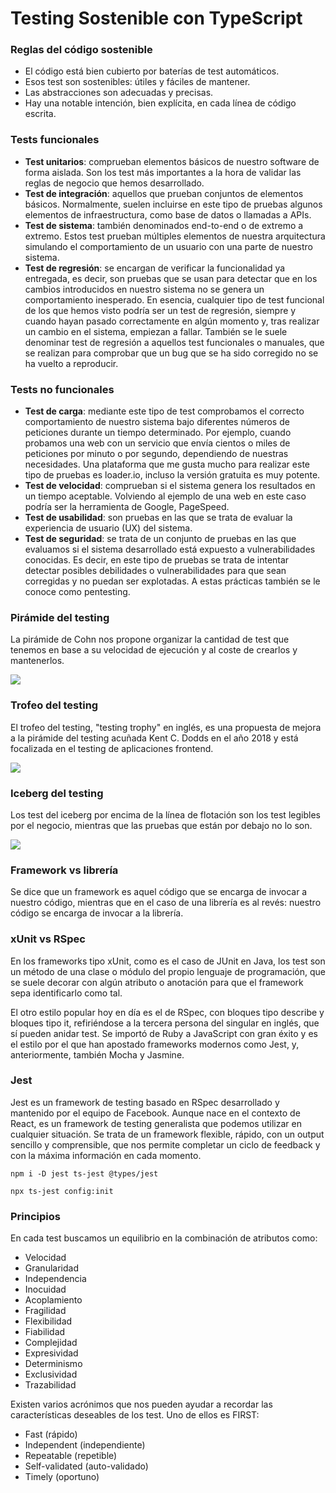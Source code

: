 # Testing Sostenible con TypeScript

### Reglas del código sostenible

- El código está bien cubierto por baterías de test automáticos.
- Esos test son sostenibles: útiles y fáciles de mantener.
- Las abstracciones son adecuadas y precisas.
- Hay una notable intención, bien explícita, en cada línea de código escrita.

### Tests funcionales

- **Test unitarios**: comprueban elementos básicos de nuestro software de forma aislada. Son los test más importantes a la hora de validar las reglas de negocio que hemos desarrollado.
- **Test de integración**: aquellos que prueban conjuntos de elementos básicos. Normalmente, suelen incluirse en este tipo de pruebas algunos elementos de infraestructura, como base de datos o llamadas a APIs.
- **Test de sistema**: también denominados end-to-end o de extremo a extremo. Estos test prueban múltiples elementos de nuestra arquitectura simulando el comportamiento de un usuario con una parte de nuestro sistema.   
- **Test de regresión**: se encargan de verificar la funcionalidad ya entregada, es decir, son pruebas que se usan para detectar que en los cambios introducidos en nuestro sistema no se genera un comportamiento inesperado. En esencia, cualquier tipo de test funcional de los que hemos visto podría ser un test de regresión, siempre y cuando hayan pasado correctamente en algún momento y, tras realizar un cambio en el sistema, empiezan a fallar. También se le suele denominar test de regresión a aquellos test funcionales o manuales, que se realizan para comprobar que un bug que se ha sido corregido no se ha vuelto a reproducir. 

### Tests no funcionales

- **Test de carga**: mediante este tipo de test comprobamos el correcto comportamiento de nuestro sistema bajo diferentes números de peticiones durante un tiempo determinado. Por ejemplo, cuando probamos una web con un servicio que envía cientos o miles de peticiones por minuto o por segundo, dependiendo de nuestras necesidades. Una plataforma que me gusta mucho para realizar este tipo de pruebas es loader.io, incluso la versión gratuita es muy potente.
- **Test de velocidad**: comprueban si el sistema genera los resultados en un tiempo aceptable. Volviendo al ejemplo de una web en este caso podría ser la herramienta de Google, PageSpeed.
- **Test de usabilidad**: son pruebas en las que se trata de evaluar la experiencia de usuario (UX) del sistema.
- **Test de seguridad**: se trata de un conjunto de pruebas en las que evaluamos si el sistema desarrollado está expuesto a vulnerabilidades conocidas. Es decir, en este tipo de pruebas se trata de intentar detectar posibles debilidades o vulnerabilidades para que sean corregidas y no puedan ser explotadas. A estas prácticas también se le conoce como pentesting.

### Pirámide del testing

La pirámide de Cohn nos propone organizar la cantidad de test que tenemos en base a su velocidad de ejecución y al coste de crearlos y mantenerlos.

![](https://cdn.fs.teachablecdn.com/b9B0acaKQAOreQaFhCnH)

### Trofeo del testing

El trofeo del testing, "testing trophy" en inglés, es una propuesta de mejora a la pirámide del testing acuñada Kent C. Dodds en el año 2018 y está focalizada en el testing de aplicaciones frontend.

![](https://cdn.fs.teachablecdn.com/InCnQ7w1RjW9pXbJpPFX)

### Iceberg del testing

Los test del iceberg por encima de la línea de flotación son los test legibles por el negocio, mientras que las pruebas que están por debajo no lo son.

![](https://cdn.fs.teachablecdn.com/mngqJSDqTMCvbVDGalBk)

### Framework vs librería

Se dice que un framework es aquel código que se encarga de invocar a nuestro código, mientras que en el caso de una librería es al revés: nuestro código se encarga de invocar a la librería.

### xUnit vs RSpec

En los frameworks tipo xUnit, como es el caso de JUnit en Java, los test son un método de una clase o módulo del propio lenguaje de programación, que se suele decorar con algún atributo o anotación para que el framework sepa identificarlo como tal.

El otro estilo popular hoy en día es el de RSpec, con bloques tipo describe y bloques tipo it, refiriéndose a la tercera persona del singular en inglés, que sí pueden anidar test. Se importó de Ruby a JavaScript con gran éxito y es el estilo por el que han apostado frameworks modernos como Jest, y, anteriormente, también Mocha y Jasmine.

### Jest

Jest es un framework de testing basado en RSpec desarrollado y mantenido por el equipo de Facebook. Aunque nace en el contexto de React, es un framework de testing generalista que podemos utilizar en cualquier situación. Se trata de un framework flexible, rápido, con un output sencillo y comprensible, que nos permite completar un ciclo de feedback y con la máxima información en cada momento.

```
npm i -D jest ts-jest @types/jest
```

```
npx ts-jest config:init
```

### Principios 

En cada test buscamos un equilibrio en la combinación de atributos como:

- Velocidad
- Granularidad
- Independencia
- Inocuidad
- Acoplamiento
- Fragilidad
- Flexibilidad
- Fiabilidad
- Complejidad
- Expresividad
- Determinismo
- Exclusividad
- Trazabilidad

Existen varios acrónimos que nos pueden ayudar a recordar las características deseables de los test. Uno de ellos es FIRST:

- Fast (rápido)
- Independent (independiente)
- Repeatable (repetible)
- Self-validated (auto-validado)
- Timely (oportuno)

